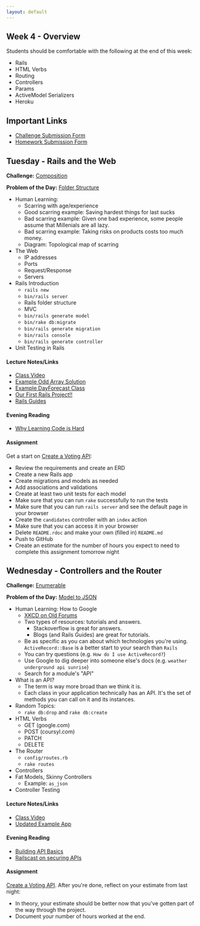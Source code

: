 ```yaml
---
layout: default
---
```


## Week 4 - Overview

Students should be comfortable with the following at the end of this week:

* Rails
* HTML Verbs
* Routing
* Controllers
* Params
* ActiveModel Serializers
* Heroku


## Important Links

* [Challenge Submission Form](http://goo.gl/forms/OzzXZL6iEF)
* [Homework Submission Form](http://goo.gl/forms/o9so3mi9Sd)


## Tuesday - Rails and the Web

**Challenge:** [Composition](https://github.com/masonfmatthews/rails_assignments/blob/master/challenges/composition_challenge.rb)

**Problem of the Day:** [Folder Structure](https://github.com/masonfmatthews/rails_assignments/blob/master/exercises/folder_structure)

* Human Learning:
  * Scarring with age/experience
  * Good scarring example: Saving hardest things for last sucks
  * Bad scarring example: Given one bad experience, some people assume that Millenials are all lazy.
  * Bad scarring example: Taking risks on products costs too much money.
  * Diagram: Topological map of scarring
* The Web
  * IP addresses
  * Ports
  * Request/Response
  * Servers
* Rails Introduction
  * `rails new`
  * `bin/rails server`
  * Rails folder structure
  * MVC
  * `bin/rails generate model`
  * `bin/rake db:migrate`
  * `bin/rails generate migration`
  * `bin/rails console`
  * `bin/rails generate controller`
* Unit Testing in Rails

#### Lecture Notes/Links

* [Class Video](http://youtu.be/CYYcNxMNV1w)
* [Example Odd Array Solution](w4-1/odd_array.rb)
* [Example DayForecast Class](w4-1/ten_day_forecast.rb)
* [Our First Rails Project!!](https://github.com/tiyd-rails-2015-05/langhorn_slim_and_the_law)
* [Rails Guides](http://guides.rubyonrails.org/index.html)

#### Evening Reading

* [Why Learning Code is Hard](http://www.vikingcodeschool.com/posts/why-learning-to-code-is-so-damn-hard)

#### Assignment

Get a start on [Create a Voting API](https://github.com/tiyd-rails-2015-05/voting_api):

* Review the requirements and create an ERD
* Create a new Rails app
* Create migrations and models as needed
* Add associations and validations
* Create at least two unit tests for each model
* Make sure that you can run `rake` successfully to run the tests
* Make sure that you can run `rails server` and see the default page in your browser
* Create the `candidates` controller with an `index` action
* Make sure that you can access it in your browser
* Delete `README.rdoc` and make your own (filled in) `README.md`
* Push to GitHub
* Create an estimate for the number of hours you expect to need to complete this assignment tomorrow night


## Wednesday - Controllers and the Router

**Challenge:** [Enumerable](https://github.com/masonfmatthews/rails_assignments/blob/master/challenges/enumerable_challenge.rb)

**Problem of the Day:** [Model to JSON](https://github.com/masonfmatthews/rails_assignments/blob/master/exercises/model_to_json)

* Human Learning: How to Google
  * [XKCD on Old Forums](https://xkcd.com/979/)
  * Two types of resources: tutorials and answers.
    * Stackoverflow is great for answers.
    * Blogs (and Rails Guides) are great for tutorials.
  * Be as specific as you can about which technologies you're using.  `ActiveRecord::Base` is a better start to your search than `Rails`
  * You can try questions (e.g. `How do I use ActiveRecord?`)
  * Use Google to dig deeper into someone else's docs (e.g. `weather underground api sunrise`)
  * Search for a module's "API"
* What is an API?
  * The term is way more broad than we think it is.
  * Each class in your application technically has an API.  It's the set of methods you can call on it and its instances.
* Random Topics:
  * `rake db:drop` and `rake db:create`
* HTML Verbs
  * GET (google.com)
  * POST (coursyl.com)
  * PATCH
  * DELETE
* The Router
  * `config/routes.rb`
  * `rake routes`
* Controllers
* Fat Models, Skinny Controllers
  * Example: `as_json`
* Controller Testing

#### Lecture Notes/Links

* [Class Video](http://youtu.be/4Zet5JP9nkc)
* [Updated Example App](https://github.com/tiyd-rails-2015-05/langhorn_slim_and_the_law)

#### Evening Reading

* [Building API Basics](http://www.theodinproject.com/ruby-on-rails/apis-and-building-your-own)
* [Railscast on securing APIs](http://railscasts.com/episodes/352-securing-an-api)

#### Assignment

[Create a Voting API](https://github.com/tiyd-rails-2015-05/voting_api).  After you're done, reflect on your estimate from last night:
  * In theory, your estimate should be better now that you've gotten part of the way through the project.
  * Document your number of hours worked at the end.

<!--

## Not yet covered

* Memoization (`||=`)
* API More Complex Auth
  * https://developer.github.com/v3/#authentication
* [Example Testing Repo from Class](https://github.com/tiyd-rails-2015-01/testing_example)
* Files from class:
  * [List of what we covered](https://github.com/tiyd-rails-2015-01/testing_example/blob/master/test_types.md)
* [Example Hybrid API app developed in class](https://github.com/tiyd-rails-2015-01/api_creation_example)

## Thursday - Serializers, More Database

**Challenge:** [Include](https://github.com/masonfmatthews/rails_assignments/blob/master/challenges/include_challenge.rb)

**Problem of the Day:** How would you change your Rails application to return different JSON for the same candidate?  Show a candidate's hometown in the `show` view, but not in the `index` view.

* Human Learning
  * Ping-pong pairing
* `config.time_zone = 'Eastern Time (US & Canada)'`
* Seeds
* Fixtures
* ActiveModel Serializers (OR JBUILDER?)


#### Lecture Notes/Links

*

#### Evening Reading

* [Ruby Rogues: Pair Programming](http://devchat.tv/ruby-rogues/026-rr-pair-programming)

#### Assignment - IN PAIRS

Get a start on [Build Your Own API](https://github.com/tiyd-rails-2015-01/novel_api)

* Plan your API.
* Investigate your options for existing API data sources.  Register accounts as necessary.
* Create a GitHub organization and a new repository
* Write code in non-ActiveRecord models which successfully pulls from each of your target data sources.  You don't have to do anything with the data they give you back yet.
* Create skeleton controllers with the actions you intend to use (you don't need code in those actions yet).
* Write one test which mocks an API call so that you don't have to hit the real third-party APIs during testing.
* Get ahead on the assignment in any other ways which you can.
* Submit a link to your repository via the homework submission form.


## Friday - Production and Heroku

**Problem of the Day:** Since code your users access has to be more stable than the code on your development laptop (and may need patches), how would you organize your branches to make this doable?

* Random Topics
  * Security implications of API keys in the database
  * Security implications of API keys over http (headers vs parameters)
  * Action on your server trying to access the API on your server
  * Deadlock
* Agile
  * Baby Duck Syndrome
  * [XKCD on Breaking Someone's Workflow](https://xkcd.com/1172/)
* Rails Servers
  * WEBrick vs. Mongrel vs. Puma
  * `./bin/rails`
* Dev vs. Production
* GitFlow
* Heroku
  * `git remote` review
  * Set up account
  * Create new Heroku project
  * Move `sqlite3` gem
  * Add `pg` and `rails_12factor gems`
  * `bundle install --without production`
  * heroku add remote command
  * git push heroku master
  * heroku run rake db:migrate

#### Lecture Notes/Links

* [Heroku docs on installing Rails 4 apps](https://devcenter.heroku.com/articles/rails4)
* [Example App From Class](https://github.com/tiyd-rails-2015-01/db_backed_api_example)
* [Pre-break Video](http://youtu.be/MvX_XPAMpfI)
* [Mini-lecture Video](http://youtu.be/PXCm6K4CVh4)

#### Evening Reading

* [Pro Git Ch. 3.3](http://git-scm.com/book/en/v2/Git-Branching-Branch-Management)
* [Pro Git Ch. 3.4](http://git-scm.com/book/en/v2/Git-Branching-Branching-Workflows)


## Weekend Assignment - IN PAIRS

[Build Your Own API](https://github.com/tiyd-rails-2015-01/novel_api)


-->
